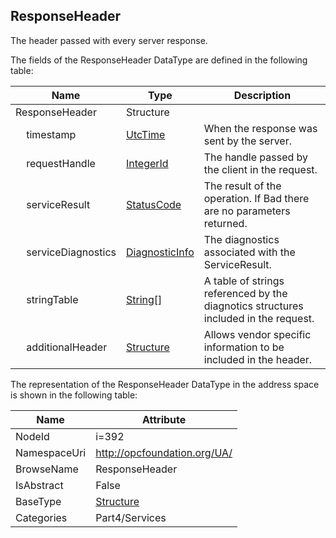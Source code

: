 <!-- datatype -->
## ResponseHeader
The header passed with every server response.  
<!-- end of description -->
The fields of the ResponseHeader DataType are defined in the following table:  

|Name|Type|Description|
|---|---|---|
|ResponseHeader|Structure||
|&nbsp;&nbsp;&nbsp;&nbsp;timestamp|[UtcTime](../../../Part3/DataTypes/UtcTime/readme.md)|When the response was sent by the server.|
|&nbsp;&nbsp;&nbsp;&nbsp;requestHandle|[IntegerId](../../../Part4/DataTypes/IntegerId/readme.md)|The handle passed by the client in the request.|
|&nbsp;&nbsp;&nbsp;&nbsp;serviceResult|[StatusCode](../../../Part4/DataTypes/StatusCode/readme.md)|The result of the operation. If Bad there are no parameters returned.|
|&nbsp;&nbsp;&nbsp;&nbsp;serviceDiagnostics|[DiagnosticInfo](../../../Part4/DataTypes/DiagnosticInfo/readme.md)|The diagnostics associated with the ServiceResult.|
|&nbsp;&nbsp;&nbsp;&nbsp;stringTable|[String](../../../Part3/DataTypes/String/readme.md)[]|A table of strings referenced by the diagnotics structures included in the request.|
|&nbsp;&nbsp;&nbsp;&nbsp;additionalHeader|[Structure](../../../Part3/DataTypes/Structure/readme.md)|Allows vendor specific information to be included in the header.|

The representation of the ResponseHeader DataType in the address space is shown in the following table:  

|Name|Attribute|
|---|---|
|NodeId|i=392|
|NamespaceUri|http://opcfoundation.org/UA/|
|BrowseName|ResponseHeader|
|IsAbstract|False|
|BaseType|[Structure](../../../Part3/DataTypes/Structure/readme.md)|
|Categories|Part4/Services|

